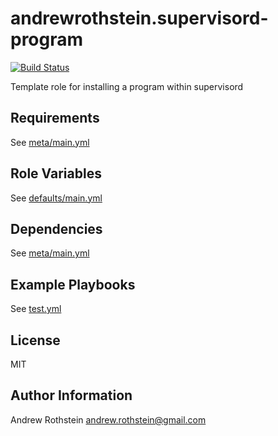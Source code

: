 andrewrothstein.supervisord-program
=========
[![Build Status](https://travis-ci.org/andrewrothstein/ansible-supervisord-program.svg?branch=master)](https://travis-ci.org/andrewrothstein/ansible-supervisord-program)

Template role for installing a program within supervisord

Requirements
------------

See [meta/main.yml](meta/main.yml)

Role Variables
--------------

See [defaults/main.yml](defaults/main.yml)

Dependencies
------------

See [meta/main.yml](meta/main.yml)

Example Playbooks
----------------

See [test.yml](test.yml)

License
-------

MIT

Author Information
------------------

Andrew Rothstein <andrew.rothstein@gmail.com>
